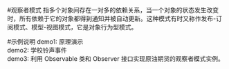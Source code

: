 #观察者模式
指多个对象间存在一对多的依赖关系，当一个对象的状态发生改变时，所有依赖于它的对象都得到通知并被自动更新。这种模式有时又称作发布-订阅模式、模型-视图模式，它是对象行为型模式。

#示例说明
demo1: 原理演示\
demo2: 学校铃声事件\
demo3: 利用 Observable 类和 Observer 接口实现原油期货的观察者模式实例。